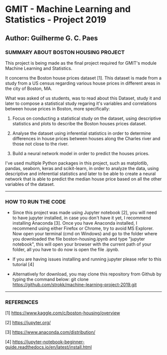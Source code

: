 # GMIT - Machine Learning and Statistics - Project 2019

## Author: Guilherme G. C. Paes 


### SUMMARY ABOUT BOSTON HOUSING PROJECT

This project is being made as the final project required for GMIT's module Machine Learning and Statistics.

It concerns the Boston house prices dataset [1]. This dataset is made from a study from a US census regarding various house prices in different areas in the city of Boston, MA.

What was asked of us students, was to read about this Dataset, study it and later to compose a statistical study regaring it's variables and correlations between house prices in Boston, more specifically:

1. Focus on conducting a statistical study on the dataset, using descriptive statistics and plots to describe the Boston houses prices dataset.

2. Analyse the dataset using inferential statistics in order to determine differences in house prices between houses along the Charles river and those not close to the river.

3. Build a neural network model in order to predict the houses prices.


I've used multiple Python packages in this project, such as matplotlib, pandas, seaborn, keras and scikit-learn, in order to analyze the data, using descriptive and inferential statistics and later to be able to create a neural network that is able to predict the median house price based on all the other variables of the dataset.


----------------------------------------------------------------------------------------------------------------------------------

### HOW TO RUN THE CODE

* Since this project was made using Jupyter notebook [2], you will need to have jupyter installed, in case you don't have it yet, I recommend installing Anaconda [3]. Once you have Anaconda installed, I recommend using either Firefox or Chrome, try to avoid MS Explorer. Now open your terminal (cmd on Windows) and go to the folder where you downloaded the file boston-housing.ipynb and type "jupyter notebook", this will open your browser with the current path of your folder, all you have to do now is open the file .ipynb.

* If you are having issues installing and running jupyter please refer to this tutorial [4]

* Alternatively for download, you may clone this repository from Github by typing the command below:
git clone https://github.com/strokk/machine-learning-project-2019.git


----------------------------------------------------------------------------------------------------------------------------------

### REFERENCES
[1] https://www.kaggle.com/c/boston-housing/overview

[2] https://jupyter.org/

[3] https://www.anaconda.com/distribution/

[4] https://jupyter-notebook-beginner-guide.readthedocs.io/en/latest/install.html

